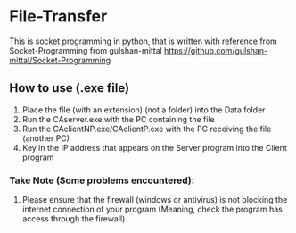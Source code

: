 # File-Transfer

This is socket programming in python, that is written with reference from Socket-Programming from gulshan-mittal
https://github.com/gulshan-mittal/Socket-Programming

## How to use (.exe file)

1. Place the file (with an extension) (not a folder) into the Data folder
2. Run the CAserver.exe with the PC containing the file
3. Run the CAclientNP.exe/CAclientP.exe with the PC receiving the file (another PC)
4. Key in the IP address that appears on the Server program into the Client program

### Take Note (Some problems encountered):

1. Please ensure that the firewall (windows or antivirus) is not blocking the internet connection of your program (Meaning, check the program has access through the firewall)